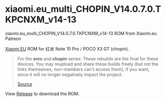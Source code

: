 # xiaomi.eu_multi_CHOPIN_V14.0.7.0.TKPCNXM_v14-13
xiaomi.eu_multi_CHOPIN_V14.0.7.0.TKPCNXM_v14-13 ROM from Xiaomi.eu Patreon

[Xiaomi EU](https://xiaomi.eu/community/) ROM for 红米 Note 10 Pro / POCO X3 GT (chopin).

> For the **ares** and **chopin** series: These rebuilds are the final for these devices. You may reupload and share these builds freely (but not the links themselves, non-members can't access them), if you want, since it will no longer negatively impact the project.
>
> [Source](https://www.patreon.com/posts/all-stables-have-87954055)

View [Release](/releases/) to download the ROM.
